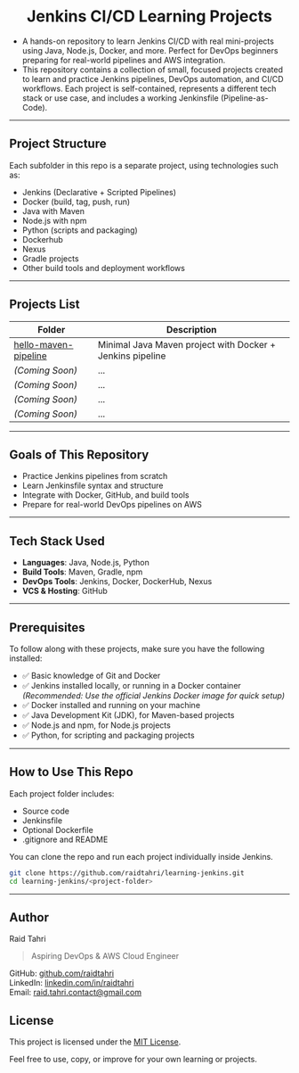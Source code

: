 <h1 align="center">Jenkins CI/CD Learning Projects</h1>

- A hands-on repository to learn Jenkins CI/CD with real mini-projects using Java, Node.js, Docker, and more. Perfect for DevOps beginners preparing for real-world pipelines and AWS integration.
- This repository contains a collection of small, focused projects created to learn and practice Jenkins pipelines, DevOps automation, and CI/CD workflows. Each project is self-contained, represents a different tech stack or use case, and includes a working Jenkinsfile (Pipeline-as-Code).

---

## Project Structure

Each subfolder in this repo is a separate project, using technologies such as:

- Jenkins (Declarative + Scripted Pipelines)
- Docker (build, tag, push, run)
- Java with Maven
- Node.js with npm
- Python (scripts and packaging)
- Dockerhub
- Nexus
- Gradle projects
- Other build tools and deployment workflows

---

## Projects List

| Folder                  | Description                                           |
|-------------------------|-------------------------------------------------------|
| [hello-maven-pipeline](./hello-maven-pipeline/) | Minimal Java Maven project with Docker + Jenkins pipeline |
| *(Coming Soon)*         | ...                   |
| *(Coming Soon)*         | ...                   |
| *(Coming Soon)*         | ...                   |
| *(Coming Soon)*         | ...                   |

---

## Goals of This Repository

- Practice Jenkins pipelines from scratch
- Learn Jenkinsfile syntax and structure
- Integrate with Docker, GitHub, and build tools
- Prepare for real-world DevOps pipelines on AWS

---

## Tech Stack Used

- **Languages**: Java, Node.js, Python  
- **Build Tools**: Maven, Gradle, npm  
- **DevOps Tools**: Jenkins, Docker, DockerHub, Nexus  
- **VCS & Hosting**: GitHub  

---

## Prerequisites

To follow along with these projects, make sure you have the following installed:

- ✅ Basic knowledge of Git and Docker
- ✅ Jenkins installed locally, or running in a Docker container  
  *(Recommended: Use the official Jenkins Docker image for quick setup)*
- ✅ Docker installed and running on your machine
- ✅ Java Development Kit (JDK), for Maven-based projects
- ✅ Node.js and npm, for Node.js projects
- ✅ Python, for scripting and packaging projects

---

## How to Use This Repo

Each project folder includes:
- Source code
- Jenkinsfile
- Optional Dockerfile
- .gitignore and README

You can clone the repo and run each project individually inside Jenkins.
```bash
git clone https://github.com/raidtahri/learning-jenkins.git
cd learning-jenkins/<project-folder>
```

---

## Author

Raid Tahri
> Aspiring DevOps & AWS Cloud Engineer

GitHub: [github.com/raidtahri](https://github.com/raidtahri)  
LinkedIn: [linkedin.com/in/raidtahri](https://linkedin.com/in/raidtahri)  
Email: raid.tahri.contact@gmail.com

## License

This project is licensed under the [MIT License](LICENSE). 

Feel free to use, copy, or improve for your own learning or projects.
